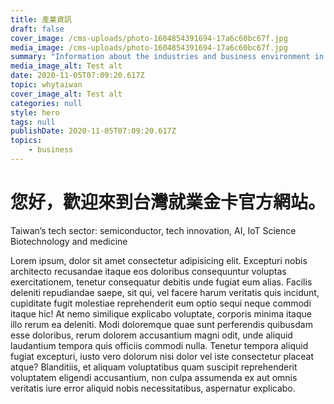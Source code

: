 ```yaml
---
title: 產業資訊
draft: false
cover_image: /cms-uploads/photo-1604854391694-17a6c60bc67f.jpg
media_image: /cms-uploads/photo-1604854391694-17a6c60bc67f.jpg
summary: "Information about the industries and business environment in Taiwan. Hi, and welcome to the official Taiwan Employment Gold Card website. Taiwan’s tech sector: semiconductor, tech innovation, AI, IoT Science Biotechnology and medicine"
media_image_alt: Test alt
date: 2020-11-05T07:09:20.617Z
topic: whytaiwan
cover_image_alt: Test alt
categories: null
style: hero
tags: null
publishDate: 2020-11-05T07:09:20.617Z
topics:
    - business
---
```


# 您好，歡迎來到台灣就業金卡官方網站。

Taiwan’s tech sector: semiconductor, tech innovation, AI, IoT
Science
Biotechnology and medicine 

Lorem ipsum, dolor sit amet consectetur adipisicing elit. Excepturi nobis architecto recusandae itaque eos doloribus consequuntur voluptas exercitationem, tenetur consequatur debitis unde fugiat eum alias. Facilis deleniti repudiandae saepe, sit qui, vel facere harum veritatis quis incidunt, cupiditate fugit molestiae reprehenderit eum optio sequi neque commodi itaque hic! At nemo similique explicabo voluptate, corporis minima itaque illo rerum ea deleniti. Modi doloremque quae sunt perferendis quibusdam esse doloribus, rerum dolorem accusantium magni odit, unde aliquid laudantium tempora quis officiis commodi nulla. Tenetur tempora aliquid fugiat excepturi, iusto vero dolorum nisi dolor vel iste consectetur placeat atque? Blanditiis, et aliquam voluptatibus quam suscipit reprehenderit voluptatem eligendi accusantium, non culpa assumenda ex aut omnis veritatis iure error aliquid nobis necessitatibus, aspernatur explicabo.
